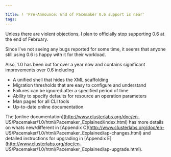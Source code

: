 ```yaml
---

title: ! 'Pre-Announce: End of Pacemaker 0.6 support is near'
tags: 
---
```

Unless there are violent objections, I plan to officially stop supporting 0.6
at the end of February.

Since I've not seeing any bugs reported for some time, it seems that anyone
still using 0.6 is happy with it for their workload.

Also, 1.0 has been out for over a year now and contains significant
improvements over 0.6 including

  * A unified shell that hides the XML scaffolding
  * Migration thresholds that are easy to configure and understand
  * Failures can be ignored after a specified period of time
  * Ability to specify defaults for resource an operation parameters
  * Man pages for all CLI tools
  * Up-to-date online documentation

The [online documentation](http://www.clusterlabs.org/doc/en-
US/Pacemaker/1.0/html/Pacemaker_Explained/index.html) has more details on
whats new/different in [Appendix C](http://www.clusterlabs.org/doc/en-
US/Pacemaker/1.0/html/Pacemaker_Explained/ap-changes.html) and detailed
instructions for upgrading in [Appendix E](http://www.clusterlabs.org/doc/en-
US/Pacemaker/1.0/html/Pacemaker_Explained/ap-upgrade.html).

